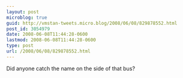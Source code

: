 ```yaml
---
layout: post
microblog: true
guid: http://vmstan-tweets.micro.blog/2008/06/08/829878552.html
post_id: 3054979
date: 2008-06-08T11:44:28-0600
lastmod: 2008-06-08T11:44:28-0600
type: post
url: /2008/06/08/829878552.html
---
```

Did anyone catch the name on the side of that bus?
